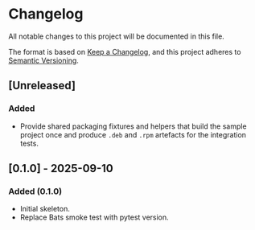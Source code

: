 # Changelog

All notable changes to this project will be documented in this file.

The format is based on [Keep a Changelog](https://keepachangelog.com/en/1.1.0/),
and this project adheres to [Semantic Versioning](https://semver.org/spec/v2.0.0.html).

## [Unreleased]

### Added

- Provide shared packaging fixtures and helpers that build the sample
  project once and produce `.deb` and `.rpm` artefacts for the integration
  tests.

## [0.1.0] - 2025-09-10

### Added (0.1.0)

- Initial skeleton.
- Replace Bats smoke test with pytest version.
